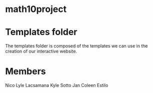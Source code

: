 # math10project
# Templates folder
The templates folder is composed of the templates we can use in the creation of our interactive website.

# Members
Nico Lyle Lacsamana
Kyle Sotto
Jan Coleen Estilo